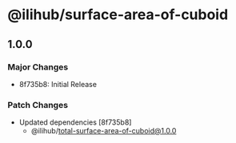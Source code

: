 # @ilihub/surface-area-of-cuboid

## 1.0.0

### Major Changes

- 8f735b8: Initial Release

### Patch Changes

- Updated dependencies [8f735b8]
  - @ilihub/total-surface-area-of-cuboid@1.0.0
